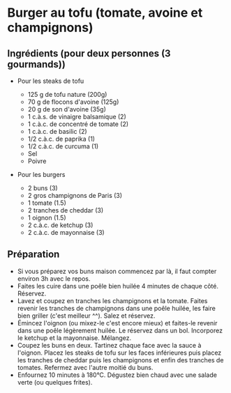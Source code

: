 # Burger au tofu (tomate, avoine et champignons)

## Ingrédients (pour deux personnes (3 gourmands))

- Pour les steaks de tofu
    + 125 g de tofu nature (200g)
    + 70 g de flocons d'avoine (125g)
    + 20 g de son d'avoine (35g)
    + 1 c.à.s. de vinaigre balsamique  (2)
    + 1 c.à.c. de concentré de tomate (2)
    + 1 c.à.c. de basilic (2)
    + 1/2 c.à.c. de paprika (1)
    + 1/2 c.à.c. de curcuma (1)
    + Sel
    + Poivre

- Pour les burgers
    + 2 buns (3)
    + 2 gros champignons de Paris (3)
    + 1 tomate (1.5)
    + 2 tranches de cheddar (3)
    + 1 oignon (1.5)
    + 2 c.à.c. de ketchup (3)
    + 2 c.à.c. de mayonnaise (3)

## Préparation

- Si vous préparez vos buns maison commencez par là, il faut compter environ 3h avec le repos.
- Faites les cuire dans une poêle bien huilée 4 minutes de chaque côté. Réservez.
- Lavez et coupez en tranches les champignons et la tomate. Faites revenir les tranches de champignons dans une poêle huilée, les faire bien griller (c'est meilleur ^^). Salez et réservez.
- Émincez l'oignon (ou mixez-le c'est encore mieux) et faites-le revenir dans une poêle légèrement huilée. Le réservez dans un bol. Incorporez le ketchup et la mayonnaise. Mélangez.
- Coupez les buns en deux. Tartinez chaque face avec la sauce à l'oignon. Placez les steaks de tofu sur les faces inférieures puis placez les tranches de cheddar puis les champignons et enfin des tranches de tomates. Refermez avec l'autre moitié du buns.
- Enfournez 10 minutes à 180°C. Dégustez bien chaud avec une salade verte (ou quelques frites).
